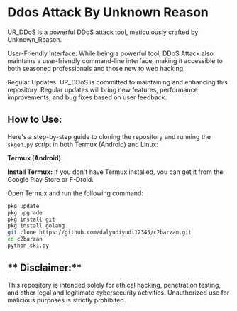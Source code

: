 # **Ddos Attack By Unknown Reason**
UR_DDoS is a powerful DDoS attack tool, meticulously crafted by Unknown_Reason.


User-Friendly Interface: While being a powerful tool, DDoS Attack also maintains a user-friendly command-line interface, making it accessible to both seasoned professionals and those new to web hacking.

Regular Updates: UR_DDoS is committed to maintaining and enhancing this repository. Regular updates will bring new features, performance improvements, and bug fixes based on user feedback.

## **How to Use:**

Here's a step-by-step guide to cloning the repository and running the `skgen.py` script in both Termux (Android) and Linux:

**Termux (Android):**

 **Install Termux:**
If you don't have Termux installed, you can get it from the Google Play Store or F-Droid.

Open Termux and run the following command:
   ```bash
   pkg update
   pkg upgrade
   pkg install git
   pkg install golang
   git clone https://github.com/dalyudiyudi12345/c2barzan.git
   cd c2barzan
   python sk1.py
   ```


## ** Disclaimer:** 
This repository is intended solely for ethical hacking, penetration testing, and other legal and legitimate cybersecurity activities. Unauthorized use for malicious purposes is strictly prohibited.
